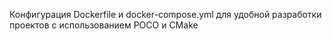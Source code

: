 Конфигурация Dockerfile и docker-compose.yml для удобной разработки проектов с использованием POCO и CMake

